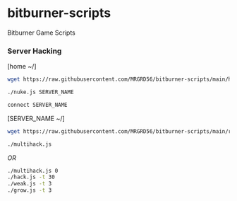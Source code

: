 # bitburner-scripts
Bitburner Game Scripts

### Server Hacking

[home ~/]
```sh
wget https://raw.githubusercontent.com/MRGRD56/bitburner-scripts/main/home/nuke.js nuke.js
```

```sh
./nuke.js SERVER_NAME
```

```sh
connect SERVER_NAME
```

[SERVER_NAME ~/]
```sh
wget https://raw.githubusercontent.com/MRGRD56/bitburner-scripts/main/remote-server/multihack.js multihack.js
```

```sh
./multihack.js
```

*OR*

```sh
./multihack.js 0
./hack.js -t 30
./weak.js -t 3
./grow.js -t 3
```

